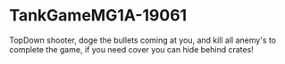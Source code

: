 TankGameMG1A-19061
==================

TopDown shooter, doge the bullets coming at you, and kill all anemy's to complete the game, if you need cover you can hide behind crates!
